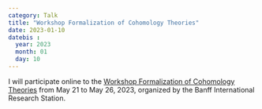 ```yaml
---
category: Talk
title: "Workshop Formalization of Cohomology Theories"
date: 2023-01-10
datebis :
  year: 2023
  month: 01
  day: 10
---
```


I will participate online to the [Workshop Formalization of Cohomology
Theories](https://www.birs.ca/events/2023/5-day-workshops/23w5124) from May
21 to May 26, 2023, organized by the Banff International Research Station.